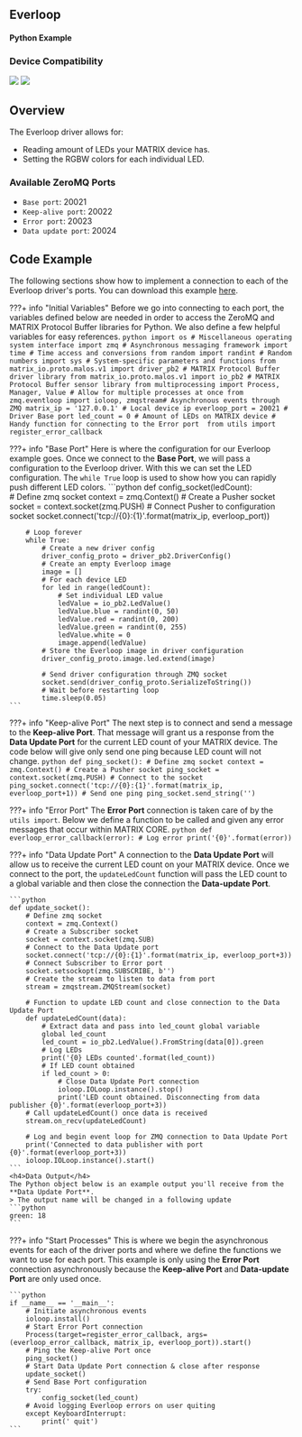 <h2 style="padding-top:0">Everloop</h2>
<h4 style="padding-top:0">Python Example</h4>

### Device Compatibility
<img class="creator-compatibility-icon" src="../../img/creator-icon.svg">
<img class="voice-compatibility-icon" src="../../img/voice-icon.svg">

## Overview

The Everloop driver allows for:

* Reading amount of LEDs your MATRIX device has.
* Setting the RGBW colors for each individual LED.

<h3 style="padding-top:0">Available ZeroMQ Ports</h3>

* `Base port`: 20021
* `Keep-alive port`: 20022
* `Error port`: 20023
* `Data update port`: 20024

## Code Example
The following sections show how to implement a connection to each of the Everloop driver's ports. You can download this example <a href="https://github.com/matrix-io/matrix-core-examples/blob/master/python/everloop.py" target="_blank">here</a>.

<!-- Initial Variables -->
???+ info "Initial Variables"
    Before we go into connecting to each port, the variables defined below are needed in order to access the ZeroMQ and MATRIX Protocol Buffer libraries for Python. We also define a few helpful variables for easy references.
    ```python
    import os # Miscellaneous operating system interface
    import zmq # Asynchronous messaging framework
    import time # Time access and conversions
    from random import randint # Random numbers
    import sys # System-specific parameters and functions
    from matrix_io.proto.malos.v1 import driver_pb2 # MATRIX Protocol Buffer driver library
    from matrix_io.proto.malos.v1 import io_pb2 # MATRIX Protocol Buffer sensor library
    from multiprocessing import Process, Manager, Value # Allow for multiple processes at once
    from zmq.eventloop import ioloop, zmqstream# Asynchronous events through ZMQ
    matrix_ip = '127.0.0.1' # Local device ip
    everloop_port = 20021 # Driver Base port
    led_count = 0 # Amount of LEDs on MATRIX device
    # Handy function for connecting to the Error port 
    from utils import register_error_callback
    ```

<!-- Base PORT -->
???+ info "Base Port"
    Here is where the configuration for our Everloop example goes. Once we connect to the **Base Port**, we will pass a configuration to the Everloop driver. With this we can set the LED configuration. The `while True` loop is used to show how you can rapidly push different LED colors.
    ```python
    def config_socket(ledCount):  
        # Define zmq socket
        context = zmq.Context()
        # Create a Pusher socket
        socket = context.socket(zmq.PUSH)
        # Connect Pusher to configuration socket
        socket.connect('tcp://{0}:{1}'.format(matrix_ip, everloop_port))

        # Loop forever
        while True:
            # Create a new driver config
            driver_config_proto = driver_pb2.DriverConfig()
            # Create an empty Everloop image
            image = []
            # For each device LED
            for led in range(ledCount):
                # Set individual LED value
                ledValue = io_pb2.LedValue()
                ledValue.blue = randint(0, 50)
                ledValue.red = randint(0, 200)
                ledValue.green = randint(0, 255)
                ledValue.white = 0
                image.append(ledValue)
            # Store the Everloop image in driver configuration
            driver_config_proto.image.led.extend(image)

            # Send driver configuration through ZMQ socket
            socket.send(driver_config_proto.SerializeToString())
            # Wait before restarting loop
            time.sleep(0.05)
    ```

<!-- Keep-alive PORT -->
???+ info "Keep-alive Port"
    The next step is to connect and send a message to the **Keep-alive Port**. That message will grant us a response from the **Data Update Port** for the current LED count of your MATRIX device. The code below will give only send one ping because LED count will not change.
    ```python
    def ping_socket():
        # Define zmq socket
        context = zmq.Context()
        # Create a Pusher socket
        ping_socket = context.socket(zmq.PUSH)
        # Connect to the socket
        ping_socket.connect('tcp://{0}:{1}'.format(matrix_ip, everloop_port+1))
        # Send one ping
        ping_socket.send_string('')
    ```

<!-- Error PORT -->
???+ info "Error Port"
    The **Error Port** connection is taken care of by the `utils import`. Below we define a function to be called and given any error messages that occur within MATRIX CORE.
    ```python
    def everloop_error_callback(error):
        # Log error
        print('{0}'.format(error))
    ```

<!-- Data Update PORT -->
???+ info "Data Update Port"
    A connection to the **Data Update Port** will allow us to receive the current LED count on your MATRIX device. Once we connect to the port, the `updateLedCount` function will pass the LED count to a global variable and then close the connection the **Data-update Port**.

    ```python
    def update_socket():
        # Define zmq socket
        context = zmq.Context()
        # Create a Subscriber socket
        socket = context.socket(zmq.SUB)
        # Connect to the Data Update port
        socket.connect('tcp://{0}:{1}'.format(matrix_ip, everloop_port+3))
        # Connect Subscriber to Error port
        socket.setsockopt(zmq.SUBSCRIBE, b'')
        # Create the stream to listen to data from port
        stream = zmqstream.ZMQStream(socket)

        # Function to update LED count and close connection to the Data Update Port
        def updateLedCount(data):
            # Extract data and pass into led_count global variable
            global led_count
            led_count = io_pb2.LedValue().FromString(data[0]).green
            # Log LEDs
            print('{0} LEDs counted'.format(led_count))
            # If LED count obtained
            if led_count > 0:
                # Close Data Update Port connection
                ioloop.IOLoop.instance().stop()
                print('LED count obtained. Disconnecting from data publisher {0}'.format(everloop_port+3))
        # Call updateLedCount() once data is received
        stream.on_recv(updateLedCount)

        # Log and begin event loop for ZMQ connection to Data Update Port
        print('Connected to data publisher with port {0}'.format(everloop_port+3))
        ioloop.IOLoop.instance().start()
    ```
    <h4>Data Output</h4>
    The Python object below is an example output you'll receive from the **Data Update Port**.
    > The output name will be changed in a following update
    ```python
    green: 18
    ```

<!-- Start Process -->
???+ info "Start Processes"
    This is where we begin the asynchronous events for each of the driver ports and where we define the functions we want to use for each port. This example is only using the **Error Port** connection asynchronously because the **Keep-alive Port** and **Data-update Port** are only used once.

    ```python
    if __name__ == '__main__':
        # Initiate asynchronous events
        ioloop.install()
        # Start Error Port connection
        Process(target=register_error_callback, args=(everloop_error_callback, matrix_ip, everloop_port)).start()    
        # Ping the Keep-alive Port once
        ping_socket()
        # Start Data Update Port connection & close after response
        update_socket()
        # Send Base Port configuration
        try:
            config_socket(led_count)
        # Avoid logging Everloop errors on user quiting
        except KeyboardInterrupt:
            print(' quit')
    ```
